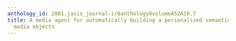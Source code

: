 ```yaml
---
anthology_id: 2001.jasis_journal-ir0anthology0volumeA52A10.7
title: A media agent for automatically building a personalized semantic index of Web
  media objects
---
```

